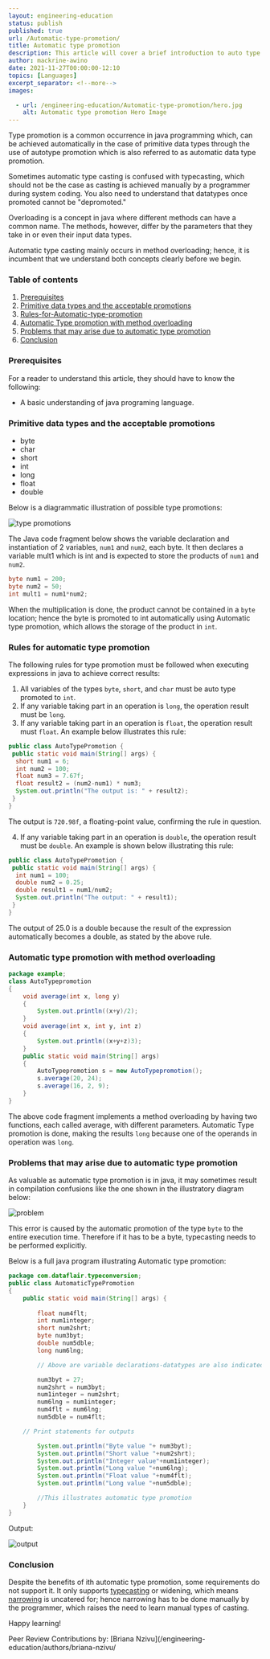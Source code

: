 ```yaml
---
layout: engineering-education
status: publish
published: true
url: /Automatic-type-promotion/
title: Automatic type promotion
description: This article will cover a brief introduction to auto type promotion and method overloading and their relationships, reasons or circumstances under which you may be required to apply automatic type promotion and the different types or ways of implementing type promotion. 
author: mackrine-awino
date: 2021-11-27T00:00:00-12:10
topics: [Languages]
excerpt_separator: <!--more-->
images:

  - url: /engineering-education/Automatic-type-promotion/hero.jpg
    alt: Automatic type promotion Hero Image
---
```

Type promotion is a common occurrence in java programming which, can be achieved automatically in the case of primitive data types through the use of autotype promotion which is also referred to as automatic data type promotion.
<!--more-->
Sometimes automatic type casting is confused with typecasting, which should not be the case as casting is achieved manually by a programmer during system coding.
You also need to understand that datatypes once promoted cannot be "depromoted."

Overloading is a concept in java where different methods can have a common name. The methods, however, differ by the parameters that they take in or even their input data types.

Automatic type casting mainly occurs in method overloading; hence, it is incumbent that we understand both concepts clearly before we begin.

### Table of contents
1. [Prerequisites](#prerequisites)
2. [Primitive data types and the acceptable promotions](#primitive-data-types-and-the-acceptable-promotions)
3. [Rules-for-Automatic-type-promotion](#rules-for-automatic-type-promotion)
4. [Automatic Type promotion with method overloading](#automatic-type-promotion-with-method-overloading)
5. [Problems that may arise due to automatic type promotion](#problems-that-may-arise-due-to-automatic-type-promotion)
6. [Conclusion](#conclusion)

### Prerequisites
For a reader to understand this article, they should have to know the following:
- A basic understanding of java programing language.

### Primitive data types and the acceptable promotions
- byte
- char
- short
- int
- long
- float
- double

Below is a diagrammatic illustration of possible type promotions:

![type promotions](/engineering-education/Automatic-type-promotion/INT.png)

The Java code fragment below shows the variable declaration and instantiation of 2 variables, `num1` and `num2`, each byte. It then declares a variable mult1 which is int and is expected to store the products of `num1` and `num2`.

``` java
byte num1 = 200;
byte num2 = 50;
int mult1 = num1*num2;
```

When the multiplication is done, the product cannot be contained in a `byte` location; hence the byte is promoted to int automatically using Automatic type promotion, which allows the storage of the product in `int`.

### Rules for automatic type promotion
The following rules for type promotion must be followed when executing expressions in java to achieve correct results:
1. All variables of the types `byte`, `short`, and `char` must be auto type promoted to `int`.
2. If any variable taking part in an operation is `long`, the operation result must be `long`.
3. If any variable taking part in an operation is `float`, the operation result must `float`. An example below illustrates this rule:

```java
public class AutoTypePromotion {
 public static void main(String[] args) {
  short num1 = 6;
  int num2 = 100;
  float num3 = 7.67f;
  float result2 = (num2-num1) * num3;
  System.out.println("The output is: " + result2);
 }
}
``` 
The output is `720.98f`, a floating-point value, confirming the rule in question.

4. If any variable taking part in an operation is `double`, the operation result must be `double`. An example is shown below illustrating this rule:

```java
public class AutoTypePromotion {
 public static void main(String[] args) {
  int num1 = 100;
  double num2 = 0.25;
  double result1 = num1/num2;
  System.out.println("The output: " + result1);
 }
}
```

The output of 25.0 is a double because the result of the expression automatically becomes a double, as stated by the above rule.

### Automatic type promotion with method overloading

```java
package example; 
class AutoTypepromotion  
{  
    void average(int x, long y)  
    {  
        System.out.println((x+y)/2);  
    }  
    void average(int x, int y, int z)  
    {  
        System.out.println((x+y+z)3);  
    }  
    public static void main(String[] args)  
    {  
        AutoTypepromotion s = new AutoTypepromotion();  
        s.average(20, 24);  
        s.average(16, 2, 9);  
    }  
}  
```
The above code fragment implements a method overloading by having two functions, each called average, with different parameters. Automatic Type promotion is done, making the results `long` because one of the operands in operation was `long`.

### Problems that may arise due to automatic type promotion

As valuable as automatic type promotion is in java, it may sometimes result in compilation confusions like the one shown in the illustratory diagram below:

![problem](/engineering-education/Automatic-type-promotion/int2.png)

This error is caused by the automatic promotion of the type `byte` to the entire execution time. Therefore if it has to be a byte, typecasting needs to be performed explicitly.

Below is a full java program illustrating Automatic type promotion:

```java
package com.dataflair.typeconversion;
public class AutomaticTypePromotion
{
    public static void main(String[] args) {
        
        float num4flt;
        int num1integer;
        short num2shrt;
        byte num3byt;
        double num5dble;
        long num6lng;

        // Above are variable declarations-datatypes are also indicated

        num3byt = 27;
        num2shrt = num3byt;
        num1integer = num2shrt;
        num6lng = num1integer;
        num4flt = num6lng;
        num5dble = num4flt;

    // Print statements for outputs

        System.out.println("Byte value "+ num3byt);
        System.out.println("Short value "+num2shrt);
        System.out.println("Integer value"+num1integer);
        System.out.println("Long value "+num6lng);
        System.out.println("Float value "+num4flt);
        System.out.println("Long value "+num5dble);

        //This illustrates automatic type promotion
    }
}
```

Output:

![output](/engineering-education/Automatic-type-promotion/ou.png)

### Conclusion
Despite the benefits of ith automatic type promotion, some requirements do not support it. It only supports [typecasting](https://www.javatpoint.com/type-casting-in-java) or widening, which means [narrowing](https://www.tutorialspoint.com/narrowing-conversion-in-java#:~:text=Narrowing%20conversion%20is%20needed%20when,to%20integer%20using%20Narrowing%20Conversion.) is uncatered for; hence narrowing has to be done manually by the programmer, which raises the need to learn manual types of casting.

Happy learning!

Peer Review Contributions by: [Briana Nzivu](/engineering-education/authors/briana-nzivu/
